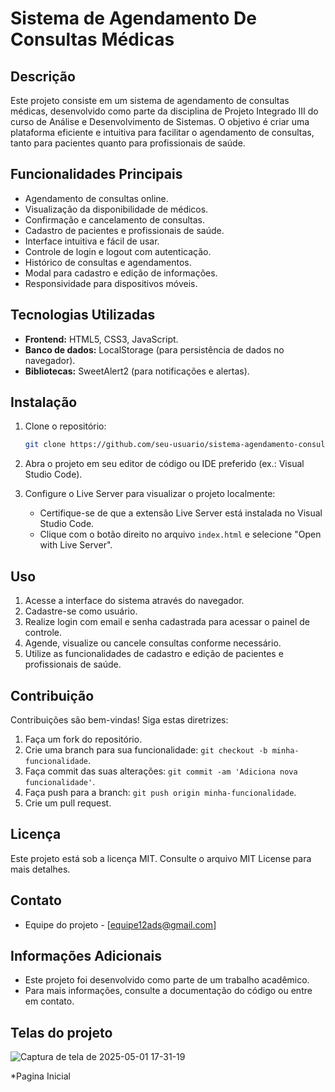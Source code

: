 # Sistema de Agendamento De Consultas Médicas

## Descrição

Este projeto consiste em um sistema de agendamento de consultas médicas, desenvolvido como parte da disciplina de Projeto Integrado III do curso de Análise e Desenvolvimento de Sistemas. O objetivo é criar uma plataforma eficiente e intuitiva para facilitar o agendamento de consultas, tanto para pacientes quanto para profissionais de saúde.

## Funcionalidades Principais

* Agendamento de consultas online.
* Visualização da disponibilidade de médicos.
* Confirmação e cancelamento de consultas.
* Cadastro de pacientes e profissionais de saúde.
* Interface intuitiva e fácil de usar.
* Controle de login e logout com autenticação.
* Histórico de consultas e agendamentos.
* Modal para cadastro e edição de informações.
* Responsividade para dispositivos móveis.

## Tecnologias Utilizadas

* **Frontend:** HTML5, CSS3, JavaScript.
* **Banco de dados:** LocalStorage (para persistência de dados no navegador).
* **Bibliotecas:** SweetAlert2 (para notificações e alertas).

## Instalação

1. Clone o repositório:

    ```bash
    git clone https://github.com/seu-usuario/sistema-agendamento-consultas.git
    ```

2. Abra o projeto em seu editor de código ou IDE preferido (ex.: Visual Studio Code).

3. Configure o Live Server para visualizar o projeto localmente:
    * Certifique-se de que a extensão Live Server está instalada no Visual Studio Code.
    * Clique com o botão direito no arquivo `index.html` e selecione "Open with Live Server".

## Uso

1. Acesse a interface do sistema através do navegador.
2. Cadastre-se como usuário.
3. Realize login com email e senha cadastrada para acessar o painel de controle.
4. Agende, visualize ou cancele consultas conforme necessário.
5. Utilize as funcionalidades de cadastro e edição de pacientes e profissionais de saúde.

## Contribuição

Contribuições são bem-vindas! Siga estas diretrizes:

1. Faça um fork do repositório.
2. Crie uma branch para sua funcionalidade: `git checkout -b minha-funcionalidade`.
3. Faça commit das suas alterações: `git commit -am 'Adiciona nova funcionalidade'`.
4. Faça push para a branch: `git push origin minha-funcionalidade`.
5. Crie um pull request.

## Licença

Este projeto está sob a licença MIT. Consulte o arquivo MIT License para mais detalhes.

## Contato

* Equipe do projeto - [equipe12ads@gmail.com]

## Informações Adicionais

* Este projeto foi desenvolvido como parte de um trabalho acadêmico.
* Para mais informações, consulte a documentação do código ou entre em contato.

## Telas do projeto

![Captura de tela de 2025-05-01 17-31-19](https://github.com/user-attachments/assets/f0aaff72-8f2e-4c24-a17c-5fc4c25d027d)

*Pagina Inicial


